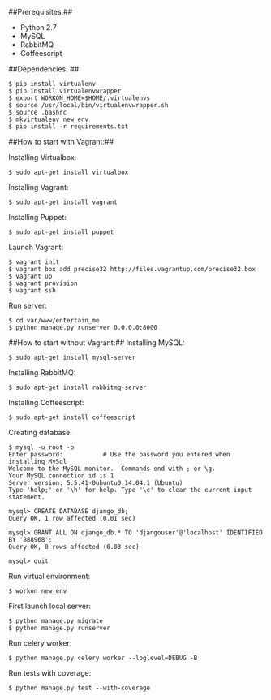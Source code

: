 ##Prerequisites:##
- Python 2.7
- MySQL
- RabbitMQ
- Coffeescript

##Dependencies: ##
``` 
$ pip install virtualenv 
$ pip install virtualenvwrapper 
$ export WORKON_HOME=$HOME/.virtualenvs
$ source /usr/local/bin/virtualenvwrapper.sh
$ source .bashrc
$ mkvirtualenv new_env 
$ pip install -r requirements.txt 
```
##How to start with Vagrant:##

Installing Virtualbox:
```
$ sudo apt-get install virtualbox
```
Installing Vagrant:
```
$ sudo apt-get install vagrant
```
Installing Puppet:
```
$ sudo apt-get install puppet
```
Launch Vagrant:
```
$ vagrant init
$ vagrant box add precise32 http://files.vagrantup.com/precise32.box
$ vagrant up
$ vagrant provision
$ vagrant ssh
```
Run server:
```
$ cd var/www/entertain_me
$ python manage.py runserver 0.0.0.0:8000
```
##How to start without Vagrant:##
Installing MySQL:
```
$ sudo apt-get install mysql-server
```
Installing RabbitMQ:
```
$ sudo apt-get install rabbitmq-server
```
Installing Coffeescript:
```
$ sudo apt-get install coffeescript
```
Creating database:
``` 
$ mysql -u root -p
Enter password:           # Use the password you entered when installing MySql
Welcome to the MySQL monitor.  Commands end with ; or \g.
Your MySQL connection id is 1
Server version: 5.5.41-0ubuntu0.14.04.1 (Ubuntu)
Type 'help;' or '\h' for help. Type '\c' to clear the current input statement.

mysql> CREATE DATABASE django_db;
Query OK, 1 row affected (0.01 sec)

mysql> GRANT ALL ON django_db.* TO 'djangouser'@'localhost' IDENTIFIED BY '888968';
Query OK, 0 rows affected (0.03 sec)

mysql> quit
```
Run virtual environment:
```
$ workon new_env
```
First launch local server:
```
$ python manage.py migrate
$ python manage.py runserver
```
Run celery worker:
```
$ python manage.py celery worker --loglevel=DEBUG -B
```
Run tests with coverage:
```
$ python manage.py test --with-coverage
```
